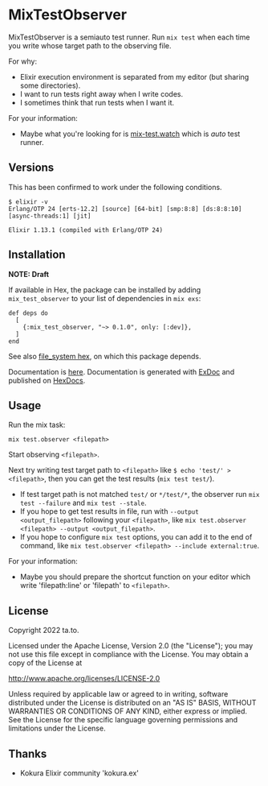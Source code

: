 # MixTestObserver

MixTestObserver is a semiauto test runner. Run `mix test` when each time you write whose target path to the observing file.

For why:

- Elixir execution environment is separated from my editor (but sharing some directories).
- I want to run tests right away when I write codes.
- I sometimes think that run tests when I want it.


For your information:

- Maybe what you're looking for is [mix-test.watch](https://github.com/lpil/mix-test.watch) which is _auto_ test runner.

## Versions

This has been confirmed to work under the following conditions.

```
$ elixir -v
Erlang/OTP 24 [erts-12.2] [source] [64-bit] [smp:8:8] [ds:8:8:10] [async-threads:1] [jit]

Elixir 1.13.1 (compiled with Erlang/OTP 24)
```

## Installation

**NOTE: Draft**

If available in Hex, the package can be installed by adding `mix_test_observer` to your list of dependencies in `mix exs`:

```
def deps do
  [
    {:mix_test_observer, "~> 0.1.0", only: [:dev]},
  ]
end
```

See also [file_system hex](https://github.com/falood/file_system#system-support), on which this package depends.

Documentation is [here](<https://hexdocs.pm/mix_test_observer>).
Documentation is generated with [ExDoc](https://github.com/elixir-lang/ex_doc)
and published on [HexDocs](https://hexdocs.pm).


## Usage

Run the mix task:

```
mix test.observer <filepath>
```

Start observing `<filepath>`.

Next try writing test target path to `<filepath>` like `$ echo 'test/' > <filepath>`,
then you can get the test results (`mix test test/`).

- If test target path is not matched `test/` or `*/test/*`, the observer run `mix test --failure` and `mix test --stale`.
- If you hope to get test results in file, run with `--output <output_filepath>` following your `<filepath>`, like `mix test.observer <filepath> --output <output_filepath>`.
- If you hope to configure `mix test` options, you can add it to the end of command, like `mix test.observer <filepath> --include external:true`.

For your information:

- Maybe you should prepare the shortcut function on your editor which write 'filepath:line' or 'filepath' to `<filepath>`.


## License

Copyright 2022 ta.to.

Licensed under the Apache License, Version 2.0 (the "License");
you may not use this file except in compliance with the License.
You may obtain a copy of the License at

 http://www.apache.org/licenses/LICENSE-2.0

Unless required by applicable law or agreed to in writing, software
distributed under the License is distributed on an "AS IS" BASIS,
WITHOUT WARRANTIES OR CONDITIONS OF ANY KIND, either express or implied.
See the License for the specific language governing permissions and
limitations under the License.


## Thanks

- Kokura Elixir community 'kokura.ex'
